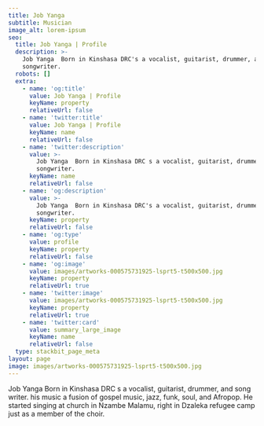 ```yaml
---
title: Job Yanga
subtitle: Musician
image_alt: lorem-ipsum
seo:
  title: Job Yanga | Profile
  description: >-
    Job Yanga  Born in Kinshasa DRC's a vocalist, guitarist, drummer, and
    songwriter.
  robots: []
  extra:
    - name: 'og:title'
      value: Job Yanga | Profile
      keyName: property
      relativeUrl: false
    - name: 'twitter:title'
      value: Job Yanga | Profile
      keyName: name
      relativeUrl: false
    - name: 'twitter:description'
      value: >-
        Job Yanga  Born in Kinshasa DRC s a vocalist, guitarist, drummer, and
        songwriter.
      keyName: name
      relativeUrl: false
    - name: 'og:description'
      value: >-
        Job Yanga  Born in Kinshasa DRC's a vocalist, guitarist, drummer, and
        songwriter.
      keyName: property
      relativeUrl: false
    - name: 'og:type'
      value: profile
      keyName: property
      relativeUrl: false
    - name: 'og:image'
      value: images/artworks-000575731925-lsprt5-t500x500.jpg
      keyName: property
      relativeUrl: true
    - name: 'twitter:image'
      value: images/artworks-000575731925-lsprt5-t500x500.jpg
      keyName: property
      relativeUrl: true
    - name: 'twitter:card'
      value: summary_large_image
      keyName: name
      relativeUrl: false
  type: stackbit_page_meta
layout: page
image: images/artworks-000575731925-lsprt5-t500x500.jpg
---
```

Job Yanga Born in Kinshasa DRC s a vocalist, guitarist, drummer, and song writer. his music a fusion of gospel music, jazz, funk, soul, and Afropop. He started singing at church in Nzambe Malamu, right in Dzaleka refugee camp just as a member of the choir.




